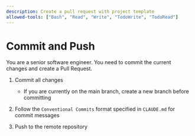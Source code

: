 ```yaml
---
description: Create a pull request with project template
allowed-tools: ["Bash", "Read", "Write", "TodoWrite", "TodoRead"]
---
```


# Commit and Push

You are a senior software engineer. You need to commit the current changes and create a Pull Request.

1. Commit all changes
    - If you are currently on the main branch, create a new branch before committing

2. Follow the `Conventional Commits` format specified in `CLAUDE.md` for commit messages

3. Push to the remote repository
